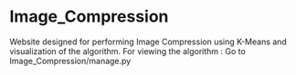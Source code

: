 # Image_Compression
Website designed for performing Image Compression using K-Means and visualization of the algorithm.
For viewing the algorithm : Go to Image_Compression/manage.py
